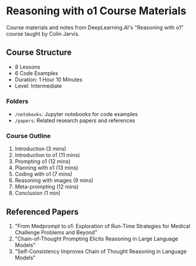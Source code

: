# Reasoning with o1 Course Materials

Course materials and notes from DeepLearning.AI's "Reasoning with o1" course taught by Colin Jarvis.

## Course Structure

- 8 Lessons
- 6 Code Examples
- Duration: 1 Hour 10 Minutes
- Level: Intermediate

### Folders

- `/notebooks`: Jupyter notebooks for code examples
- `/papers`: Related research papers and references

### Course Outline

1. Introduction (3 mins)
2. Introduction to o1 (11 mins)
3. Prompting o1 (12 mins)
4. Planning with o1 (13 mins)
5. Coding with o1 (7 mins)
6. Reasoning with images (9 mins)
7. Meta-prompting (12 mins)
8. Conclusion (1 min)

## Referenced Papers

1. "From Medprompt to o1: Exploration of Run-Time Strategies for Medical Challenge Problems and Beyond"
2. "Chain-of-Thought Prompting Elicits Reasoning in Large Language Models"
3. "Self-Consistency Improves Chain of Thought Reasoning in Language Models"